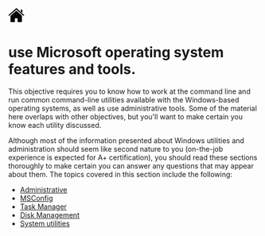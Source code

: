 [![Home](/img/home.jpg)](Readme.md)

# **use Microsoft operating system features and tools.**

This objective requires you to know how to work at the command line and run common
command-line utilities available with the Windows-based operating systems, as well as use
administrative tools. Some of the material here overlaps with other objectives, but you'll
want to make certain you know each utility discussed.

Although most of the information presented about Windows utilities and administration
should seem like second nature to you (on-the-job experience is expected for A+
certification), you should read these sections thoroughly to make certain you can answer
any questions that may appear about them. The topics covered in this section include the
following:

- [Administrative](1.5_OS_win_Administrative.md)
- [MSConfig](1.5_OS_win_msconfig.md)
- [Task Manager](1.5_OS_win_taskmanager.md)
- [Disk Management](1.5_OS_win_DiskManagement.md)
- [System utilities](1.5_OS_win_System_Utility.md)
